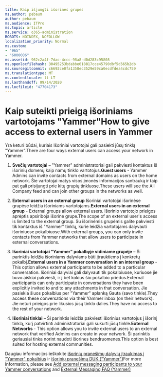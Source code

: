 ```yaml
---
title: Kaip išjungti išorines grupes
ms.author: pebaum
author: pebaum
ms.audience: ITPro
ms.topic: article
ms.service: o365-administration
ROBOTS: NOINDEX, NOFOLLOW
localization_priority: Normal
ms.custom:
- "965"
- "6000006"
ms.assetid: 962c2a4f-7dac-4ccc-98a8-d0d283c95808
ms.openlocfilehash: 30495253bdabbe618817cce45790dbf5d565b2db
ms.sourcegitcommit: c6692ce0fa1358ec3529e59ca0ecdfdea4cdc759
ms.translationtype: MT
ms.contentlocale: lt-LT
ms.lasthandoff: 09/14/2020
ms.locfileid: "47704173"
---
```

# <a name="how-to-give-access-to-external-users-in-yammer"></a><span data-ttu-id="418fd-102">Kaip suteikti prieigą išoriniams vartotojams "Yammer"</span><span class="sxs-lookup"><span data-stu-id="418fd-102">How to give access to external users in Yammer</span></span>

<span data-ttu-id="418fd-103">Yra keturi būdai, kuriais Išoriniai vartotojai gali pasiekti jūsų tinklą "Yammer".</span><span class="sxs-lookup"><span data-stu-id="418fd-103">There are four ways external users can access your network in Yammer.</span></span>
  
1. <span data-ttu-id="418fd-104">**Svečių vartotojai** – "Yammer" administratoriai gali pakviesti kontaktus iš išorinių domenų kaip namų tinklo vartotojus.</span><span class="sxs-lookup"><span data-stu-id="418fd-104">**Guest users** - Yammer Admins can invite contacts from external domains as users on the home network.</span></span> <span data-ttu-id="418fd-105">Šie vartotojai matys visos įmonės informacijos santrauką ir taip pat gali prisijungti prie kitų grupių tinkluose.</span><span class="sxs-lookup"><span data-stu-id="418fd-105">These users will see the All Company feed and can join other groups in the networks as well.</span></span>

2. <span data-ttu-id="418fd-106">**External users in an external group** Išoriniai vartotojai išorinėse grupėse leidžia išoriniams vartotojams.</span><span class="sxs-lookup"><span data-stu-id="418fd-106">**External users in an external group** - External groups allow external users.</span></span> <span data-ttu-id="418fd-107">Išorinio vartotojo prieigos aprėptis apsiriboja išorine grupe.</span><span class="sxs-lookup"><span data-stu-id="418fd-107">The scope of an external user's access is limited to the external group.</span></span> <span data-ttu-id="418fd-108">Su išorinėmis grupėmis galite pakviesti tik kontaktus iš "Yammer" tinklų, kurie leidžia vartotojams dalyvauti išoriniuose pokalbiuose.</span><span class="sxs-lookup"><span data-stu-id="418fd-108">With external groups, you can only invite contacts from Yammer networks that allow users to participate in external conversations.</span></span>

3. <span data-ttu-id="418fd-109">**Išoriniai vartotojai "Yammer" pokalbyje vidiniame grupėje** – Ši parinktis leidžia išoriniams dalyviams būti įtrauktiems į konkretų pokalbį.</span><span class="sxs-lookup"><span data-stu-id="418fd-109">**External users in a Yammer conversation in an internal group** - This option allows external participants to be added to a particular conversation.</span></span> <span data-ttu-id="418fd-110">Išoriniai dalyviai gali dalyvauti tik pokalbiuose, kuriuose jie buvo aiškiai pakviesti, ir į bet kokius šio pokalbio priedus.</span><span class="sxs-lookup"><span data-stu-id="418fd-110">External participants can only participate in conversations they have been explicitly invited to and to any attachments in that conversation.</span></span> <span data-ttu-id="418fd-111">Jie pasiekia šiuos pokalbius per "Yammer" aplanką Gauta (savo tinkle).</span><span class="sxs-lookup"><span data-stu-id="418fd-111">They access these conversations via their Yammer inbox (on their network).</span></span> <span data-ttu-id="418fd-112">Jie neturi prieigos prie likusios jūsų tinklo dalies.</span><span class="sxs-lookup"><span data-stu-id="418fd-112">They have no access to the rest of your network.</span></span>

4. <span data-ttu-id="418fd-113">**Išoriniai tinklai** – Ši parinktis leidžia pakviesti išorinius vartotojus į išorinį tinklą, kurį patvirtinti administratoriai gali sukurti jūsų tinkle.</span><span class="sxs-lookup"><span data-stu-id="418fd-113">**External Networks** - This option allows you to invite external users to an external network that verified Admins can create in your network.</span></span> <span data-ttu-id="418fd-114">Ši parinktis geriausiai tinka norint naudoti išorines bendruomenes.</span><span class="sxs-lookup"><span data-stu-id="418fd-114">This option is best suited for hosting external communities.</span></span>

<span data-ttu-id="418fd-115">Daugiau informacijos ieškokite [išorinių pranešimų dalyvių įtraukimas į "Yammer" pokalbius](https://docs.microsoft.com/yammer/work-with-external-users/add-external-participants) ir [išorinių pranešimų DUK ("Yammer")](https://docs.microsoft.com/yammer/work-with-external-users/external-messaging-faq)</span><span class="sxs-lookup"><span data-stu-id="418fd-115">For more information, please see [Add external messaging participants to your Yammer conversations](https://docs.microsoft.com/yammer/work-with-external-users/add-external-participants) and [External Messaging FAQ (Yammer)](https://docs.microsoft.com/yammer/work-with-external-users/external-messaging-faq)</span></span>
  